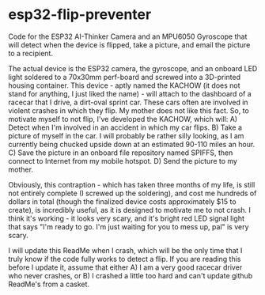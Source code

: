 # esp32-flip-preventer
Code for the ESP32 AI-Thinker Camera and an MPU6050 Gyroscope that will detect when the device is flipped, take a picture, and email the picture to a recipient. 


The actual device is the ESP32 camera, the gyroscope, and an onboard LED light soldered to a 70x30mm perf-board and screwed into a 3D-printed housing container. This device - aptly named the KACHOW (it does not stand for anything, I just liked the name) - will attach to the dashboard of a racecar that I drive, a dirt-oval sprint car. These cars often are involved in violent crashes in which they flip. My mother does not like this fact. So, to motivate myself to not flip, I've developed the KACHOW, which will:
  A) Detect when I'm involved in an accident in which my car flips.
  B) Take a picture of myself in the car. I will probably be rather silly looking, as I am currently being chucked upside down at an estimated 90-110 miles an hour. 
  C) Save the picture in an onboard file repository named SPIFFS, then connect to Internet from my mobile hotspot.
  D) Send the picture to my mother.
  
Obviously, this contraption - which has taken three months of my life, is still not entirely complete (I screwed up the soldering), and cost me hundreds of dollars in total (though the finalized device costs approximately $15 to create), is incredibly useful, as it is designed to motivate me to not crash. I think it's working - it looks very scary, and it's bright red LED signal light that says "I'm ready to go. I'm just waiting for you to mess up, pal" is very scary. 

I will update this ReadMe when I crash, which will be the only time that I truly know if the code fully works to detect a flip.
If you are reading this before I update it, assume that either A) I am a very good racecar driver who never crashes, or B) I crashed a little too hard and can't update github ReadMe's from a casket.
  
